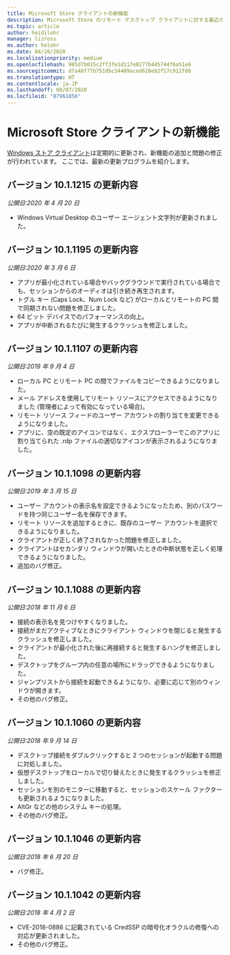```yaml
---
title: Microsoft Store クライアントの新機能
description: Microsoft Store のリモート デスクトップ クライアントに対する最近の変更について説明します
ms.topic: article
author: heidilohr
manager: lizross
ms.author: helohr
ms.date: 04/20/2020
ms.localizationpriority: medium
ms.openlocfilehash: 985d7b015c2ff3fe1d117e8277b445744f6a51e6
ms.sourcegitcommit: dfa48f77b751dbc34409aced628eb2f17c912f08
ms.translationtype: HT
ms.contentlocale: ja-JP
ms.lasthandoff: 08/07/2020
ms.locfileid: "87961856"
---
```

# <a name="whats-new-in-the-windows-store-client"></a>Microsoft Store クライアントの新機能

[Windows ストア クライアント](windows.md)は定期的に更新され、新機能の追加と問題の修正が行われています。 ここでは、最新の更新プログラムを紹介します。

## <a name="updates-for-version-1011215"></a>バージョン 10.1.1215 の更新内容

*公開日:2020 年 4 月 20 日*

- Windows Virtual Desktop のユーザー エージェント文字列が更新されました。

## <a name="updates-for-version-1011195"></a>バージョン 10.1.1195 の更新内容

*公開日:2020 年 3 月 6 日*

- アプリが最小化されている場合やバックグラウンドで実行されている場合でも、セッションからのオーディオは引き続き再生されます。
- トグル キー (Caps Lock、Num Lock など) がローカルとリモートの PC 間で同期されない問題を修正しました。
- 64 ビット デバイスでのパフォーマンスの向上。
- アプリが中断されるたびに発生するクラッシュを修正しました。

## <a name="updates-for-version-1011107"></a>バージョン 10.1.1107 の更新内容

*公開日:2019 年 9 月 4 日*

- ローカル PC とリモート PC の間でファイルをコピーできるようになりました。
- メール アドレスを使用してリモート リソースにアクセスできるようになりました (管理者によって有効になっている場合)。
- リモート リソース フィードのユーザー アカウントの割り当てを変更できるようになりました。
- アプリに、空の既定のアイコンではなく、エクスプローラーでこのアプリに割り当てられた .rdp ファイルの適切なアイコンが表示されるようになりました。

## <a name="updates-for-version-1011098"></a>バージョン 10.1.1098 の更新内容

*公開日:2019 年 3 月 15 日*

- ユーザー アカウントの表示名を設定できるようになったため、別のパスワードを持つ同じユーザー名を保存できます。
- リモート リソースを追加するときに、既存のユーザー アカウントを選択できるようになりました。
- クライアントが正しく終了されなかった問題を修正しました。
- クライアントはセカンダリ ウィンドウが開いたときの中断状態を正しく処理できるようになりました。
- 追加のバグ修正。

## <a name="updates-for-version-1011088"></a>バージョン 10.1.1088 の更新内容

*公開日:2018 年 11 月 6 日*

- 接続の表示名を見つけやすくなりました。
- 接続がまだアクティブなときにクライアント ウィンドウを閉じると発生するクラッシュを修正しました。
- クライアントが最小化された後に再接続すると発生するハングを修正しました。
- デスクトップをグループ内の任意の場所にドラッグできるようになりました。
- ジャンプリストから接続を起動できるようになり、必要に応じて別のウィンドウが開きます。
- その他のバグ修正。

## <a name="updates-for-version-1011060"></a>バージョン 10.1.1060 の更新内容

*公開日:2018 年 9 月 14 日*

- デスクトップ接続をダブルクリックすると 2 つのセッションが起動する問題に対処しました。
- 仮想デスクトップをローカルで切り替えたときに発生するクラッシュを修正しました。
- セッションを別のモニターに移動すると、セッションのスケール ファクターも更新されるようになりました。
- AltGr などの他のシステム キーの処理。
- その他のバグ修正。

## <a name="updates-for-version-1011046"></a>バージョン 10.1.1046 の更新内容

*公開日:2018 年 6 月 20 日*

- バグ修正。

## <a name="updates-for-version-1011042"></a>バージョン 10.1.1042 の更新内容

*公開日:2018 年 4 月 2 日*

- CVE-2018-0886 に記載されている CredSSP の暗号化オラクルの修復への対応が更新されました。
- その他のバグ修正。
